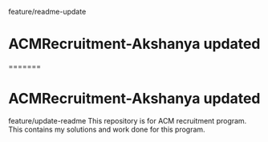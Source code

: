  feature/readme-update
# ACMRecruitment-Akshanya updated
=======
# ACMRecruitment-Akshanya updated
 feature/update-readme
This repository is for ACM recruitment program.
This contains my solutions and work done for this program.
